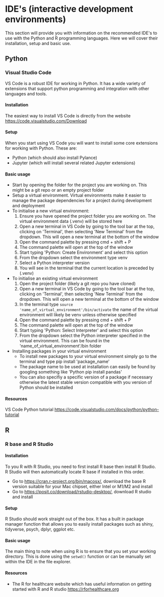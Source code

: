 
# IDE's (interactive development environments)

This section will provide you with information on the recommended IDE's to use with the Python and R programming languages. Here we will cover their installation, setup and basic use.

## Python

### Visual Studio Code

VS Code is a robust IDE for working in Python. It has a wide variety of extensions that support python programming and integration with other languages and tools.

#### Installation

The easiest way to install VS Code is directly from the website <https://code.visualstudio.com/Download>

#### Setup

When you start using VS Code you will want to install some core extensions for working with Python. These are:
- Python (which should also install Pylance)
- Jupyter (which will install several related Jupyter extensions)

#### Basic usage

- Start by opening the folder for the project you are working on. This might be a git repo or an empty project folder
- Setup a virtual environment. Virtual environments make it easier to manage the package dependencies for a project during development and deployment
- To initialise a new virtual environment:
    1. Ensure you have opened the project folder you are working on. The virtual environment data (.venv) will be stored here
    2. Open a new terminal in VS Code by going to the tool bar at the top, clicking on 'Terminal', then selecting 'New Terminal' from the dropdown. This will open a new terminal at the bottom of the window
    3. Open the command palette by pressing cmd + shift + P
    4. The command palette will open at the top of the window
    5. Start typing 'Python: Create Environment' and select this option
    6. From the dropdown select the environment type venv
    7. Select a Python interpreter version
    8. You will see in the terminal that the current location is preceded by (.venv)
- To initialise an existing virtual environment
    1. Open the project folder (likely a git repo you have cloned)
    2. Open a new terminal in VS Code by going to the tool bar at the top, clicking on 'Terminal', then selecting 'New Terminal' from the dropdown. This will open a new terminal at the bottom of the window
    3. In the terminal type `source 'name_of_virtual_environment'/bin/activate` the name of the virtual environment will likely be venv unless otherwise specified
    4. Open the command palette by pressing cmd + shift + P
    5. The command palette will open at the top of the window
    6. Start typing 'Python: Select Interpreter' and select this option
    7. From the dropdown select the Python interpreter specified in the virtual environment. This can be found in the 'name_of_virtual_environment'/bin folder
- Installing packages in your virtual environment
    - To install new packages to your virtual environment simply go to the terminal and type pip install 'package_name'
    - The package name to be used at installation can easily be found by googling something like 'Python pip install pandas'
    - You can also specifiy a specific version of a package if necessary otherwise the latest stable version compatible with you version of Python should be installed

#### Resources

VS Code Python tutorial <https://code.visualstudio.com/docs/python/python-tutorial>

## R

### R base and R Studio

#### Installation

To you R with R Studio, you need to first install R base then install R Studio. R Studio will then automatically locate R base if installed in this order.

- Go to <https://cran.r-project.org/bin/macosx/>, download the base R version suitable for your Mac chipset, either Intel or M1/M2 and install
- Go to <https://posit.co/download/rstudio-desktop/>, download R studio and install

#### Setup

R Studio should work straight out of the box. It has a built in package manager function that allows you to easily install packages such as shiny, tidyverse, psych, dplyr, ggplot etc.

#### Basic usage

The main thing to note when using R is to ensure that you set your working directory. This is done using the `setwd()` function or can be manually set within the IDE in the file explorer.

#### Resources

- The R for healthcare website which has useful information on getting started with R and R studio <https://rforhealthcare.org>
